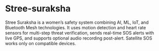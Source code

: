 # Stree-suraksha
Stree Suraksha is a women’s safety system combining AI, ML, IoT, and Bluetooth Mesh technologies. It uses motion detection and heart rate sensors for multi-step threat verification, sends real-time SOS alerts with live GPS, and supports optional audio recording post-alert. Satellite SOS works only on compatible devices.
